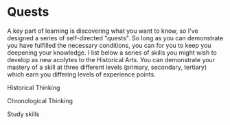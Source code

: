 # Quests

A key part of learning is discovering what you want to know, so I've designed a series of self-directed "quests". So long as you can demonstrate you have fulfilled the necessary conditions, you can for you to keep you deepening your knowledge. I list below a series of skills you might wish to develop as new acolytes to the Historical Arts. You can demonstrate your mastery of a skill at three different levels \(primary, secondary, tertiary\) which earn you differing levels of experience points.

Historical Thinking

Chronological Thinking



Study skills



